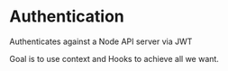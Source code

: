 # Authentication

Authenticates against a Node API server via JWT

Goal is to use context and Hooks to achieve all we want.

